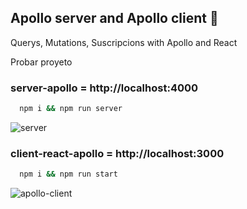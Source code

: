 ## Apollo server and Apollo client 🚀

Querys, Mutations, Suscripcions with Apollo and React

Probar proyeto

### server-apollo = http://localhost:4000

```bash
  npm i && npm run server
```

![server](https://user-images.githubusercontent.com/38017835/87908840-bc046d80-ca2c-11ea-82ee-1a782386d3df.PNG)


### client-react-apollo = http://localhost:3000

```bash
  npm i && npm run start
```

![apollo-client](https://user-images.githubusercontent.com/38017835/87908670-747de180-ca2c-11ea-9b53-c9930811839b.PNG)